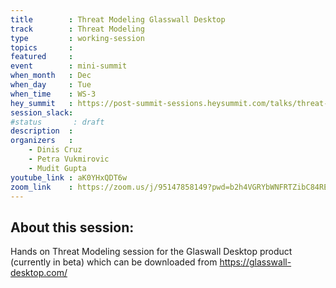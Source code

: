 ```yaml
---
title        : Threat Modeling Glasswall Desktop
track        : Threat Modeling
type         : working-session
topics       :
featured     :
event        : mini-summit
when_month   : Dec
when_day     : Tue
when_time    : WS-3
hey_summit   : https://post-summit-sessions.heysummit.com/talks/threat-modeling-glasswall-desktop
session_slack:
#status       : draft
description  :
organizers   :
    - Dinis Cruz
    - Petra Vukmirovic
    - Mudit Gupta
youtube_link : aK0YHxQDT6w
zoom_link    : https://zoom.us/j/95147858149?pwd=b2h4VGRYbWNFRTZibC84RE1zb2huZz09
---
```


## About this session:

Hands on Threat Modeling session for the Glaswall Desktop
product (currently in beta) which can be downloaded from https://glasswall-desktop.com/

